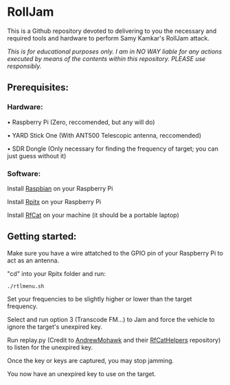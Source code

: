 # RollJam

This is a Github repository devoted to delivering to you
the necessary and required tools and hardware to perform Samy Kamkar's RollJam attack.

*This is for educational purposes only.
I am in NO WAY liable for any actions executed by means of the contents within this
repository. PLEASE use responsibly.*

## Prerequisites:

### Hardware:
• Raspberry Pi (Zero, reccomended, but any will do)

• YARD Stick One (With ANT500 Telescopic antenna, reccomended)

• SDR Dongle (Only necessary for finding the frequency of target; you can just guess without it)
### Software:

Install [Raspbian](https://www.raspberrypi.org/downloads/raspbian/) on your Raspberry Pi

Install [Rpitx](https://github.com/F5OEO/rpitx) on your Raspberry Pi

Install [RfCat](https://github.com/atlas0fd00m/rfcat) on your machine (it should be a portable laptop)

## Getting started:

Make sure you have a wire attatched to the GPIO pin of your Raspberry Pi to act as an antenna.

"cd" into your Rpitx folder and run:
```
./rtlmenu.sh
```
Set your frequencies to be slightly higher or lower than the target frequency.

Select and run option 3 (Transcode FM...) to Jam and force the vehicle to ignore the target's unexpired key.

Run replay.py (Credit to [AndrewMohawk](https://github.com/AndrewMohawk) and their [RfCatHelpers](https://github.com/AndrewMohawk/RfCatHelpers) repository) to listen for the unexpired key.

Once the key or keys are captured, you may stop jamming.

You now have an unexpired key to use on the target.
